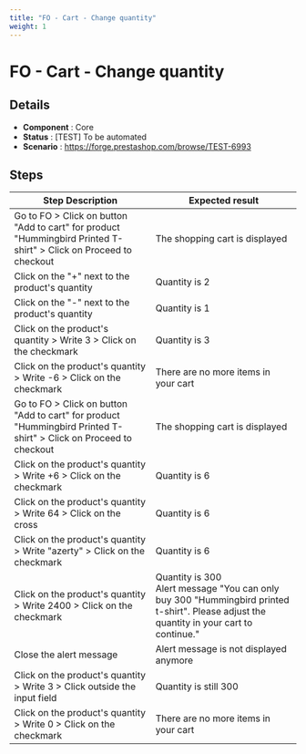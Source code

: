 ```yaml
---
title: "FO - Cart - Change quantity"
weight: 1
---
```


# FO - Cart - Change quantity
## Details
* **Component** : Core
* **Status** : [TEST] To be automated
* **Scenario** : https://forge.prestashop.com/browse/TEST-6993

## Steps
| Step Description | Expected result |
| ----- | ----- |
| Go to FO > Click on button "Add to cart" for product "Hummingbird Printed T-shirt" > Click on Proceed to checkout | The shopping cart is displayed |
| Click on the "+" next to the product's quantity | Quantity is 2 |
| Click on the "-" next to the product's quantity | Quantity is 1 |
| Click on the product's quantity > Write 3 > Click on the checkmark | Quantity is 3 |
| Click on the product's quantity > Write -6 > Click on the checkmark | There are no more items in your cart |
| Go to FO > Click on button "Add to cart" for product "Hummingbird Printed T-shirt" > Click on Proceed to checkout | The shopping cart is displayed |
| Click on the product's quantity > Write +6 > Click on the checkmark | Quantity is 6 |
| Click on the product's quantity > Write 64 > Click on the cross | Quantity is 6 |
| Click on the product's quantity > Write "azerty" > Click on the checkmark | Quantity is 6 |
| Click on the product's quantity > Write 2400 > Click on the checkmark | Quantity is 300<br>Alert message "You can only buy 300 "Hummingbird printed t-shirt". Please adjust the quantity in your cart to continue." |
| Close the alert message | Alert message is not displayed anymore |
| Click on the product's quantity > Write 3 > Click outside the input field | Quantity is still 300 |
| Click on the product's quantity > Write 0 > Click on the checkmark | There are no more items in your cart |

